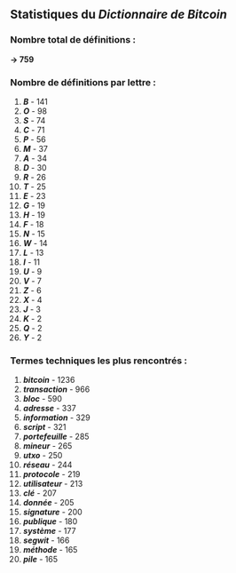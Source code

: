 ## Statistiques du *Dictionnaire de Bitcoin*

### Nombre total de définitions : 
**-> 759**

### Nombre de définitions par lettre :
1. ***B*** - 141
2. ***O*** - 98
3. ***S*** - 74
4. ***C*** - 71
5. ***P*** - 56
6. ***M*** - 37
7. ***A*** - 34
8. ***D*** - 30
9. ***R*** - 26
10. ***T*** - 25
11. ***E*** - 23
12. ***G*** - 19
13. ***H*** - 19
14. ***F*** - 18
15. ***N*** - 15
16. ***W*** - 14
17. ***L*** - 13
18. ***I*** - 11
19. ***U*** - 9
20. ***V*** - 7
21. ***Z*** - 6
22. ***X*** - 4
23. ***J*** - 3
24. ***K*** - 2
25. ***Q*** - 2
26. ***Y*** - 2

### Termes techniques les plus rencontrés :
1. ***bitcoin*** - 1236
2. ***transaction*** - 966
3. ***bloc*** - 590
4. ***adresse*** - 337
5. ***information*** - 329
6. ***script*** - 321
7. ***portefeuille*** - 285
8. ***mineur*** - 265
9. ***utxo*** - 250
10. ***réseau*** - 244
11. ***protocole*** - 219
12. ***utilisateur*** - 213
13. ***clé*** - 207
14. ***donnée*** - 205
15. ***signature*** - 200
16. ***publique*** - 180
17. ***système*** - 177
18. ***segwit*** - 166
19. ***méthode*** - 165
20. ***pile*** - 165
